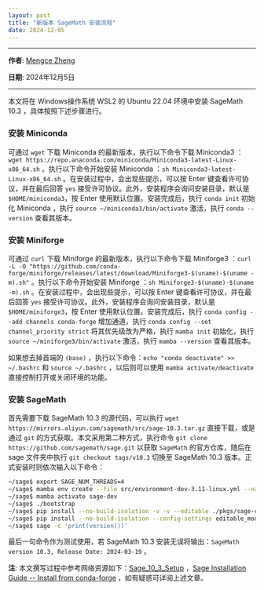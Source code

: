 ```yaml
---
layout: post
title: "新版本 SageMath 安装流程"
date: 2024-12-05
---
```


---

**作者**: [Mengce Zheng](https://mengcezheng.github.io/)

**日期**: 2024年12月5日

---

本文将在 Windows操作系统 WSL2 的 Ubuntu 22.04 环境中安装 SageMath 10.3 ，具体按照下述步骤进行。

### 安装 Miniconda

可通过 `wget` 下载 Miniconda 的最新版本，执行以下命令下载 Miniconda3 ：`wget https://repo.anaconda.com/miniconda/Miniconda3-latest-Linux-x86_64.sh` 。执行以下命令开始安装 Miniconda ：`sh Miniconda3-latest-Linux-x86_64.sh` 。在安装过程中，会出现些提示，可以按 Enter 键查看许可协议，并在最后回答 `yes` 接受许可协议。此外，安装程序会询问安装目录，默认是 `$HOME/miniconda3`，按 Enter 使用默认位置。安装完成后，执行 `conda init` 初始化 Miniconda ，执行 `source ~/miniconda3/bin/activate` 激活，执行 `conda --version` 查看其版本。

### 安装 Miniforge

可通过 `curl` 下载 Miniforge 的最新版本，执行以下命令下载 Miniforge3 ：`curl -L -O "https://github.com/conda-forge/miniforge/releases/latest/download/Miniforge3-$(uname)-$(uname -m).sh"` 。执行以下命令开始安装 Miniforge ：`sh Miniforge3-$(uname)-$(uname -m).sh` 。在安装过程中，会出现些提示，可以按 Enter 键查看许可协议，并在最后回答 `yes` 接受许可协议。此外，安装程序会询问安装目录，默认是 `$HOME/miniforge3`，按 Enter 使用默认位置。安装完成后，执行 `conda config --add channels conda-forge` 增加通道，执行 `conda config --set channel_priority strict` 将其优先级改为严格，执行 `mamba init` 初始化，执行 `source ~/miniforge3/bin/activate` 激活，执行 `mamba --version` 查看其版本。

如果想去掉首端的 `(base)` ，执行以下命令：`echo "conda deactivate" >> ~/.bashrc` 和 `source ~/.bashrc` ，以后则可以使用 `mamba activate/deactivate` 直接控制打开或关闭环境的功能。

### 安装 SageMath

首先需要下载 SageMath 10.3 的源代码，可以执行 `wget https://mirrors.aliyun.com/sagemath/src/sage-10.3.tar.gz` 直接下载，或是通过 `git` 的方式获取。本文采用第二种方式，执行命令 `git clone https://github.com/sagemath/sage.git` 以获取 `SageMath` 的官方仓库，随后在 sage 文件夹中执行 `git checkout tags/v10.3` 切换至 SageMath 10.3 版本。正式安装时则依次输入以下命令：

```bash
~/sage$ export SAGE_NUM_THREADS=4
~/sage$ mamba env create --file src/environment-dev-3.11-linux.yml --name sage-dev
~/sage$ mamba activate sage-dev
~/sage$ ./bootstrap
~/sage$ pip install --no-build-isolation -v -v --editable ./pkgs/sage-conf_conda ./pkgs/sage-setup
~/sage$ pip install --no-build-isolation --config-settings editable_mode=compat -v -v --editable ./src
~/sage$ sage -c 'print(version())'
```

最后一句命令作为测试使用，若 SageMath 10.3 安装无误将输出：`SageMath version 10.3, Release Date: 2024-03-19` 。

**注**: 本文撰写过程中参考网络资源如下：[Sage\_10\_3\_Setup](https://al3xei709.github.io/2024/04/13/Sage_10_3_Setup/) ，[Sage Installation Guide -- Install from conda-forge](https://doc-10-3--sagemath.netlify.app/html/en/installation/conda) ，如有疑惑可详阅上述文章。
